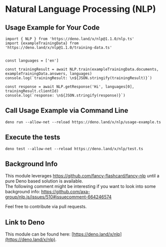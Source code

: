 # Natural Language Processing (NLP)

## Usage Example for Your Code
```
import { NLP } from 'https://deno.land/x/nlp@1.1.0/nlp.ts'
import {exampleTrainingData} from 'https://deno.land/x/nlp@1.1.0/training-data.ts'


const languages = ['en']

const trainingResult = await NLP.train(exampleTrainingData.documents, exampleTrainingData.answers, languages)
console.log(`trainingResult: \n${JSON.stringify(trainingResult)}`)

const response = await NLP.getResponse('Hi', languages[0], trainingResult.clientId)
console.log(`response: \n${JSON.stringify(response)}`)
```

## Call Usage Example via Command Line
```
deno run --allow-net --reload https://deno.land/x/nlp/usage-example.ts
```

## Execute the tests
```
deno test --allow-net --reload https://deno.land/x/nlp/test.ts

``` 

## Background Info
This module leverages https://github.com/fancy-flashcard/fancy-nlp until a pure Deno based solution is available.  
The following comment might be interesting if you want to look into some background info: https://github.com/axa-group/nlp.js/issues/510#issuecomment-664246574  

Feel free to contribute via pull requests. 

## Link to Deno
This module can be found here: [https://deno.land/x/nlp](https://deno.land/x/nlp).
